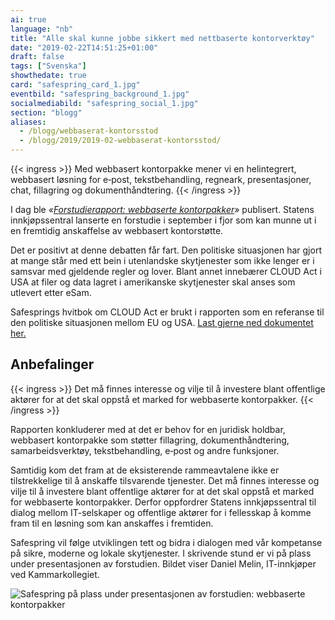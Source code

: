```yaml
---
ai: true
language: "nb"
title: "Alle skal kunne jobbe sikkert med nettbaserte kontorverktøy"
date: "2019-02-22T14:51:25+01:00"
draft: false
tags: ["Svenska"]
showthedate: true
card: "safespring_card_1.jpg"
eventbild: "safespring_background_1.jpg"
socialmediabild: "safespring_social_1.jpg"
section: "blogg"
aliases:
  - /blogg/webbaserat-kontorsstod
  - /blogg/2019/2019-02-webbaserat-kontorsstod/
---
```

{{< ingress >}}
Med webbasert kontorpakke mener vi en helintegrert, webbasert løsning for e‑post, tekstbehandling, regneark, presentasjoner, chat, fillagring og dokumenthåndtering.
{{< /ingress >}}

I dag ble _«[Forstudierapport: webbaserte kontorpakker](https://www.avropa.se/globalassets/forstudierapporter-vt--it/forstudierapport-webbaserat-kontorsstod2.pdf?_t_id=1B2M2Y8AsgTpgAmY7PhCfg%3d%3d&_t_q=%22forstudierapport-webbaserat-kontorsstod%22&_t_tags=language%3asv%2csiteid%3a95d515a5-23ca-47bf-87a9-07b10d8ac360&_t_ip=109.238.132.56&_t_hit.id=Avropa_Core_Models_Media_GenericMedia/_ba5d22e5-3a3a-4719-a772-ee0e89e9f617&_t_hit.pos=1)»_ publisert. Statens innkjøpssentral lanserte en forstudie i september i fjor som kan munne ut i en fremtidig anskaffelse av webbasert kontorstøtte.

Det er positivt at denne debatten får fart. Den politiske situasjonen har gjort at mange står med ett bein i utenlandske skytjenester som ikke lenger er i samsvar med gjeldende regler og lover. Blant annet innebærer CLOUD Act i USA at filer og data lagret i amerikanske skytjenester skal anses som utlevert etter eSam.

Safesprings hvitbok om CLOUD Act er brukt i rapporten som en referanse til den politiske situasjonen mellom EU og USA. [Last gjerne ned dokumentet her.](/whitepaper/cloudact/)

## Anbefalinger

{{< ingress >}}
Det må finnes interesse og vilje til å investere blant offentlige aktører for at det skal oppstå et marked for webbaserte kontorpakker.
{{< /ingress >}}

Rapporten konkluderer med at det er behov for en juridisk holdbar, webbasert kontorpakke som støtter fillagring, dokumenthåndtering, samarbeidsverktøy, tekstbehandling, e‑post og andre funksjoner.

Samtidig kom det fram at de eksisterende rammeavtalene ikke er tilstrekkelige til å anskaffe tilsvarende tjenester. Det må finnes interesse og vilje til å investere blant offentlige aktører for at det skal oppstå et marked for webbaserte kontorpakker. Derfor oppfordrer Statens innkjøpssentral til dialog mellom IT-selskaper og offentlige aktører for i fellesskap å komme fram til en løsning som kan anskaffes i fremtiden.

Safespring vil følge utviklingen tett og bidra i dialogen med vår kompetanse på sikre, moderne og lokale skytjenester. I skrivende stund er vi på plass under presentasjonen av forstudien. Bildet viser Daniel Melin, IT-innkjøper ved Kammarkollegiet.

![Safespring på plass under presentasjonen av forstudien: webbaserte kontorpakker](../safespring-webbaserat-kontorsstod.jpg)